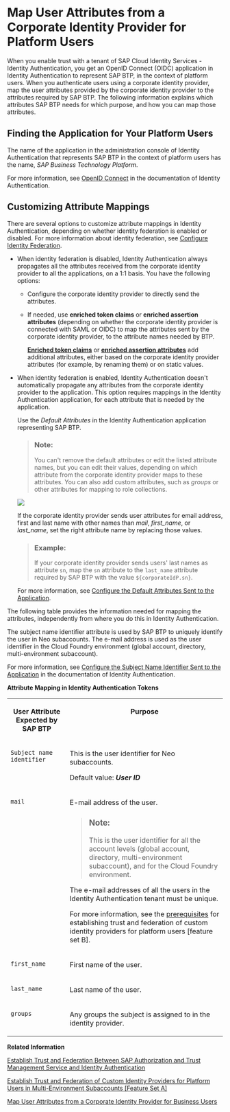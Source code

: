 <!-- loio40c2e54a5eb140baa46ed5bb15de4d3b -->

# Map User Attributes from a Corporate Identity Provider for Platform Users

When you enable trust with a tenant of SAP Cloud Identity Services - Identity Authentication, you get an OpenID Connect \(OIDC\) application in Identity Authentication to represent SAP BTP, in the context of platform users. When you authenticate users using a corporate identity provider, map the user attributes provided by the corporate identity provider to the attributes required by SAP BTP. The following information explains which attributes SAP BTP needs for which purpose, and how you can map those attributes.



<a name="loio40c2e54a5eb140baa46ed5bb15de4d3b__section_yv2_3cr_qsb"/>

## Finding the Application for Your Platform Users

The name of the application in the administration console of Identity Authentication that represents SAP BTP in the context of platform users has the name, *SAP Business Technology Platform*.

For more information, see [OpenID Connect](https://help.sap.com/viewer/6d6d63354d1242d185ab4830fc04feb1/Cloud/en-US/a789c9c8c0f5439da8c30b5d9e43bece.html) in the documentation of Identity Authentication.



<a name="loio40c2e54a5eb140baa46ed5bb15de4d3b__section_wdh_bwq_qsb"/>

## Customizing Attribute Mappings

There are several options to customize attribute mappings in Identity Authentication, depending on whether identity federation is enabled or disabled. For more information about identity federation, see [Configure Identity Federation](https://help.sap.com/docs/IDENTITY_AUTHENTICATION/6d6d63354d1242d185ab4830fc04feb1/c029bbbaefbf4350af15115396ba14e2.html?version=Cloud).

-   When identity federation is disabled, Identity Authentication always propagates all the attributes received from the corporate identity provider to all the applications, on a 1:1 basis. You have the following options:
    -   Configure the corporate identity provider to directly send the attributes.

    -   If needed, use **enriched token claims** or **enriched assertion attributes** \(depending on whether the corporate identity provider is connected with SAML or OIDC\) to map the attributes sent by the corporate identity provider, to the attribute names needed by BTP.

        **[Enriched token claims](https://help.sap.com/docs/IDENTITY_AUTHENTICATION/6d6d63354d1242d185ab4830fc04feb1/f19e580088e74aaa96087f1def8972cd.html?version=Cloud)** or **[enriched assertion attributes](https://help.sap.com/docs/IDENTITY_AUTHENTICATION/6d6d63354d1242d185ab4830fc04feb1/7124201682434efb946e1046fde06afe.html?version=Cloud&q=Enriched%20assertion%20attributes)** add additional attributes, either based on the corporate identity provider attributes \(for example, by renaming them\) or on static values.


-   When identity federation is enabled, Identity Authentication doesn't automatically propagate any attributes from the corporate identity provider to the application. This option requires mappings in the Identity Authentication application, for each attribute that is needed by the application.

    Use the *Default Attributes* in the Identity Authentication application representing SAP BTP.

    > ### Note:  
    > You can't remove the default attributes or edit the listed attribute names, but you can edit their values, depending on which attribute from the corporate identity provider maps to these attributes. You can also add custom attributes, such as *groups* or other attributes for mapping to role collections.

    ![](images/Attribute_Mapping_in_Identity_Authentication_Tokens_e70dd08.png)

    If the corporate identity provider sends user attributes for email address, first and last name with other names than *mail*, *first\_name*, or *last\_name*, set the right attribute name by replacing those values.

    > ### Example:  
    > If your corporate identity provider sends users' last names as attribute `sn`, map the `sn` attribute to the `last_name` attribute required by SAP BTP with the value `${corporateIdP.sn}`.

    For more information, see [Configure the Default Attributes Sent to the Application](https://help.sap.com/docs/IDENTITY_AUTHENTICATION/6d6d63354d1242d185ab4830fc04feb1/a2f1e4692e7d4379ab82144ab309e7b3.html?version=Cloud&q=corporateidp).


The following table provides the information needed for mapping the attributes, independently from where you do this in Identity Authentication.

The subject name identifier attribute is used by SAP BTP to uniquely identify the user in Neo subaccounts. The e-mail address is used as the user identifier in the Cloud Foundry environment \(global account, directory, multi-environment subaccount\).

For more information, see [Configure the Subject Name Identifier Sent to the Application](https://help.sap.com/viewer/6d6d63354d1242d185ab4830fc04feb1/Cloud/en-US/1d020e3a3ba34c43a71fde70bfa6419a.html) in the documentation of Identity Authentication.

**Attribute Mapping in Identity Authentication Tokens**


<table>
<tr>
<th valign="top">

User Attribute Expected by SAP BTP

</th>
<th valign="top">

Purpose

</th>
</tr>
<tr>
<td valign="top">

`Subject name identifier` 

</td>
<td valign="top">

This is the user identifier for Neo subaccounts.

Default value: ***User ID***

</td>
</tr>
<tr>
<td valign="top">

`mail` 

</td>
<td valign="top">

E-mail address of the user.

> ### Note:  
> This is the user identifier for all the account levels \(global account, directory, multi-environment subaccount\), and for the Cloud Foundry environment.

The e-mail addresses of all the users in the Identity Authentication tenant must be unique.

For more information, see the [prerequisites](establish-trust-and-federation-of-custom-identity-providers-for-platform-users-feature-c368984.md#loioc36898473d704e07a33268c9f9d29515__prereq_avv_mp1_5tb) for establishing trust and federation of custom identity providers for platform users \[feature set B\].

</td>
</tr>
<tr>
<td valign="top">

`first_name` 

</td>
<td valign="top">

First name of the user.

</td>
</tr>
<tr>
<td valign="top">

`last_name` 

</td>
<td valign="top">

Last name of the user.

</td>
</tr>
<tr>
<td valign="top">

`groups` 

</td>
<td valign="top">

Any groups the subject is assigned to in the identity provider.

</td>
</tr>
</table>

**Related Information**  


[Establish Trust and Federation Between SAP Authorization and Trust Management Service and Identity Authentication](establish-trust-and-federation-between-sap-authorization-and-trust-management-service-a-161f8f0.md "Use your SAP Cloud Identity Services - Identity Authentication tenant as an identity provider or a proxy to your own identity provider hosting your business users. This method avoids the upload and download of SAML meta data by using Open ID Connect (OIDC) to establish trust.")

[Establish Trust and Federation of Custom Identity Providers for Platform Users in Multi-Environment Subaccounts \[Feature Set A\]](establish-trust-and-federation-of-custom-identity-providers-for-platform-users-in-multi-8600afb.md "By default, platform users in multi-environment subaccounts are users in SAP ID service. The use of your own identity provider requires integration between the user bases of multi-environment and Neo subaccounts.")

[Map User Attributes from a Corporate Identity Provider for Business Users](map-user-attributes-from-a-corporate-identity-provider-for-business-users-bbb4a8a.md "When you enable trust with a tenant of SAP Cloud Identity Services - Identity Authentication, you get an OpenID Connect (OIDC) application in Identity Authentication to represent your subaccount, in the context of business users. When Identity Authentication authenticates users using a corporate identity provider, map the user attributes provided by the corporate identity provider to the attributes required by your applications.")

